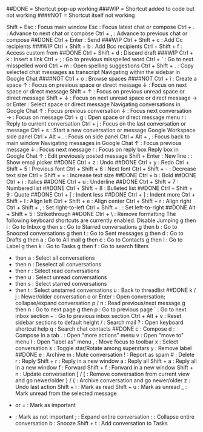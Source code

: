 ##DONE = Shortcut pop-up working
###WIP = Shortcut added to code but not working
####NOT = Shortcut itself not working

Shift + Esc :	Focus main window
Esc :	Focus latest chat or compose
Ctrl + . :	Advance to next chat or compose
Ctrl + , :	Advance to previous chat or compose
##DONE Ctrl + Enter :	Send
###WIP Ctrl + Shift + c :	Add Cc recipients
###WIP Ctrl + Shift + b :	Add Bcc recipients
Ctrl + Shift + f :	Access custom from
##DONE Ctrl + Shift + d :	Discard draft
###WIP Ctrl + k :	Insert a link
Ctrl + ; :	Go to previous misspelled word
Ctrl + ' :	Go to next misspelled word
Ctrl + m :	Open spelling suggestions
Ctrl + Shift + . :	Copy selected chat messages as transcript
Navigating within the sidebar in Google Chat
####NOT Ctrl + o :	Browse spaces
####NOT Ctrl + i :	Create a space
↑ :	Focus on previous space or direct message
↓ :	Focus on next space or direct message
Shift + ↑ :	Focus on previous unread space or direct message
Shift + ↓ :	Focus on next unread space or direct message
→ or Enter :	Select space or direct message
Navigating conversations in Google Chat
↑ :	Focus previous conversation
↓ :	Focus next conversation
→ :	Focus on message
Ctrl + g :	Open space or direct message menu
r :	Reply to current conversation
Ctrl + j :	Focus on the last conversation or message
Ctrl + s :	Start a new conversation or message
Google Workspace side panel
Ctrl + Alt + . :	Focus on side panel
Ctrl + Alt + , :	Focus back to main window
Navigating messages in Google Chat
↑ :	Focus previous message
↓ :	Focus next message
r :	Focus on reply box
Reply box in Google Chat
↑ :	Edit previously posted message
Shift + Enter :	New line
: :	Show emoji picker
##DONE Ctrl + z :	Undo
##DONE Ctrl + y :	Redo
Ctrl + Shift + 5 :	Previous font
Ctrl + Shift + 6 :	Next font
Ctrl + Shift + - :	Decrease text size
Ctrl + Shift + + :	Increase text size
##DONE Ctrl + b :	Bold
##DONE Ctrl + i :	Italics
##DONE Ctrl + u :	Underline
##DONE Ctrl + Shift + 7 :	Numbered list
##DONE Ctrl + Shift + 8 :	Bulleted list
##DONE Ctrl + Shift + 9 :	Quote
##DONE Ctrl + [ :	Indent less
##DONE Ctrl + ] :	Indent more
Ctrl + Shift + l :	Align left
Ctrl + Shift + e :	Align center
Ctrl + Shift + r :	Align right
Ctrl + Shift + , :	Set right-to-left
Ctrl + Shift + . :	Set left-to-right
##DONE Alt + Shift + 5 :	Strikethrough
##DONE Ctrl + \ :	Remove formatting
The following keyboard shortcuts are currently enabled. Disable
Jumping
g then i :	Go to Inbox
g then s :	Go to Starred conversations
g then b :	Go to Snoozed conversations
g then t :	Go to Sent messages
g then d :	Go to Drafts
g then a :	Go to All mail
g then c :	Go to Contacts
g then l :	Go to Label
g then k :	Go to Tasks
g then f :	Go to search filters
* then a :	Select all conversations
* then n :	Deselect all conversations
* then r :	Select read conversations
* then u :	Select unread conversations
* then s :	Select starred conversations
* then t :	Select unstarred conversations
u :	Back to threadlist
##DONE k / j :	Newer/older conversation
o or Enter :	Open conversation; collapse/expand conversation
p / n :	Read previous/next message
g then n :	Go to next page
g then p :	Go to previous page
` :	Go to next inbox section
~ :	Go to previous inbox section
Ctrl + Alt + v :	Reset sidebar sections to default height
/ :	Search mail
? :	Open keyboard shortcut help
q :	Search chat contacts
##DONE c :	Compose
d :	Compose in a tab
. :	Open "more actions" menu
v :	Open "move to" menu
l :	Open "label as" menu
, :	Move focus to toolbar
x :	Select conversation
s :	Toggle star/Rotate among superstars
y :	Remove label
##DONE e :	Archive
m :	Mute conversation
! :	Report as spam
\# :	Delete
r :	Reply
Shift + r :	Reply in a new window
a :	Reply all
Shift + a :	Reply all in a new window
f :	Forward
Shift + f :	Forward in a new window
Shift + n :	Update conversation
] / [ :	Remove conversation from current view and go newer/older
} / { :	Archive conversation and go newer/older
z :	Undo last action
Shift + i :	Mark as read
Shift + u :	Mark as unread
_ :	Mark unread from the selected message
+ or = :	Mark as important
- :	Mark as not important
; :	Expand entire conversation
: :	Collapse entire conversation
b :	Snooze
Shift + t :	Add conversation to Tasks